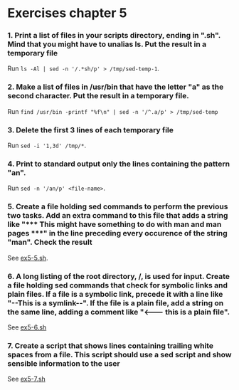 # Exercises chapter 5
### 1. Print a list of files in your scripts directory, ending in ".sh". Mind that you might have to unalias ls. Put the result in a temporary file
Run `ls -Al | sed -n '/.*sh/p' > /tmp/sed-temp-1`.

### 2. Make a list of files in /usr/bin that have the letter "a" as the second character. Put the result in a temporary file.
Run `find /usr/bin -printf "%f\n" | sed -n '/^.a/p' > /tmp/sed-temp`

### 3. Delete the first 3 lines of each temporary file
Run `sed -i '1,3d' /tmp/*`.

### 4. Print to standard output only the lines containing the pattern "an".
Run `sed -n '/an/p' <file-name>`.

### 5. Create a file holding sed commands to perform the previous two tasks. Add an extra command to this file that adds a string like "*** This might have something to do with man and man pages ***" in the line preceding every occurence of the string "man". Check the result
See [ex5-5.sh](/shell-scripts/ex5-5.sh).

### 6. A long listing of the root directory, /, is used for input. Create a file holding sed commands that check for symbolic links and plain files. If a file is a symbolic link, precede it with a line like "--This is a symlink--". If the file is a plain file, add a string on the same line, adding a comment like "<--- this is a plain file".
See [ex5-6.sh](/shell-scripts/ex5-6.sh)

### 7. Create a script that shows lines containing trailing white spaces from a file. This script should use a sed script and show sensible information to the user
See [ex5-7.sh](/shell-scripts/ex5-7.sh)
